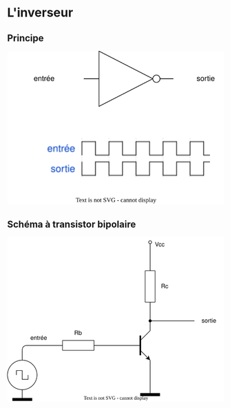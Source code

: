 # L'inverseur

## Principe

![drawio](inverseur.drawio.svg)

## Schéma à transistor bipolaire

![drawio](transistor.drawio.svg)
